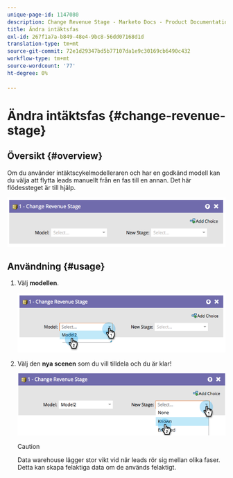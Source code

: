 ```yaml
---
unique-page-id: 1147080
description: Change Revenue Stage - Marketo Docs - Product Documentation
title: Ändra intäktsfas
exl-id: 267f1a7a-b849-48e4-9bc8-56dd07168d1d
translation-type: tm+mt
source-git-commit: 72e1d29347bd5b77107da1e9c30169cb6490c432
workflow-type: tm+mt
source-wordcount: '77'
ht-degree: 0%

---
```


# Ändra intäktsfas {#change-revenue-stage}

## Översikt {#overview}

Om du använder intäktscykelmodelleraren och har en godkänd modell kan du välja att flytta leads manuellt från en fas till en annan. Det här flödessteget är till hjälp.

![](assets/image2014-9-22-17-3a4-3a59.png)

## Användning {#usage}

1. Välj **modellen**.

   ![](assets/image2014-9-22-17-3a5-3a4.png)

1. Välj den **nya scenen** som du vill tilldela och du är klar!

   ![](assets/image2014-9-22-17-5-8.png)

   >[!CAUTION]
   >
   >Data warehouse lägger stor vikt vid när leads rör sig mellan olika faser. Detta kan skapa felaktiga data om de används felaktigt.
